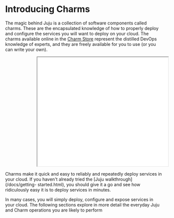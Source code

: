 # Introducing Charms

The magic behind Juju is a collection of software components called charms.
These are the encapsulated knowledge of how to properly deploy and configure the services you will want to deploy on your cloud. The charms available online in the [Charm Store](/docs/authors-charm-store.html) represent the distilled DevOps knowledge of experts, and they are freely available for you to use (or you can write your own).

<iframe style="margin-left: 20%;" class="youtube-player" type="text/html" width="420" height="350" src="//www.youtube.com/embed/0AT6qKyam9I"></iframe>

Charms make it quick and easy to reliably and repeatedly deploy services in your cloud. If you haven't already tried the [Juju walkthrough](/docs/getting-
started.html), you should give it a go and see how ridiculously easy it is to
deploy services in minutes.

In many cases, you will simply deploy, configure and expose services in your
cloud. The following sections explore in more detail the everyday Juju and Charm operations you are likely to perform
